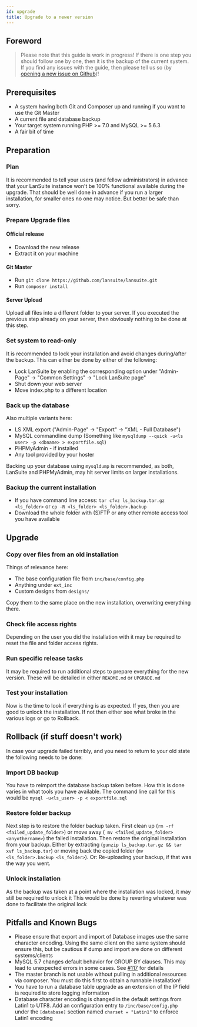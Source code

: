 ```yaml
---
id: upgrade
title: Upgrade to a newer version
---
```


## Foreword

> Please note that this guide is work in progress!
> If there is one step you should follow one by one, then it is the backup of the current system.
> If you find any issues with the guide, then please tell us so (by [opening a new issue on Github](https://github.com/lansuite/lansuite/issues/new))!

## Prerequisites

* A system having both Git and Composer up and running if you want to use the Git Master
* A current file and database backup
* Your target system running PHP >= 7.0 and MySQL >= 5.6.3
* A fair bit of time

## Preparation

### Plan

It is recommended to tell your users (and fellow administrators) in advance that your LanSuite instance won't be 100% functional available during the upgrade.
That should be well done in advance if you run a larger installation, for smaller ones no one may notice. But better be safe than sorry.

### Prepare Upgrade files

#### Official release

* Download the new release
* Extract it on your machine

#### Git Master

* Run `git clone https://github.com/lansuite/lansuite.git`
* Run `composer install`

#### Server Upload

Upload all files into a different folder to your server.
If you executed the previous step already on your server, then obviously nothing to be done at this step.

### Set system to read-only

It is recommended to lock your installation and avoid changes during/after the backup.
This can either be done by either of the following:
* Lock LanSuite by enabling the corresponding option under "Admin-Page" -> "Common Settings" -> "Lock LanSuite page"
* Shut down your web server
* Move index.php to a different location

### Back up the database

Also multiple variants here:
* LS XML export ("Admin-Page" -> "Export" -> "XML - Full Database")
* MySQL commandline dump (Something like `mysqldump --quick -u<ls user> -p <dbname> > exportfile.sql`)
* PHPMyAdmin - if installed
* Any tool provided by your hoster

Backing up your database using `mysqldump` is recommended, as both, LanSuite and PHPMyAdmin, may hit server limits on larger installations.

### Backup the current installation

* If you have command line access: `tar cfvz ls_backup.tar.gz <ls_folder>` or `cp -R <ls_folder> <ls_folder>.backup`
* Download the whole folder with (S)FTP or any other remote access tool you have available

## Upgrade

### Copy over files from an old installation

Things of relevance here:
* The base configuration file from `inc/base/config.php`
* Anything under `ext_inc`
* Custom designs from `designs/`

Copy them to the same place on the new installation, overwriting everything there.

### Check file access rights

Depending on the user you did the installation with it may be required to reset the file and folder access rights.

### Run specific release tasks

It may be required to run additional steps to prepare everything for the new version.
These will be detailed in either `README.md` or `UPGRADE.md`

### Test your installation

Now is the time to look if everything is as expected.
If yes, then you are good to unlock the installation.
If not then either see what broke in the various logs or go to Rollback.

## Rollback (if stuff doesn't work)

In case your upgrade failed terribly, and you need to return to your old state the following needs to be done:

### Import DB backup

You have to reimport the database backup taken before. How this is done varies in what tools you have available.
The command line call for this would be `mysql -u<ls_user> -p < exportfile.sql`

### Restore folder backup

Next step is to restore the folder backup taken.
First clean up (`rm -rf <failed_update_folder>`) or move away (` mv <failed_update_folder> <anyothername>`) the failed installation.
Then restore the original installation from your backup.
Either by extracting (`gunzip ls_backup.tar.gz && tar xvf ls_backup.tar`) or moving back the copied folder (`mv <ls_folder>.backup <ls_folder>`).
Or: Re-uploading your backup, if that was the way you went.

### Unlock installation

As the backup was taken at a point where the installation was locked, it may still be required to unlock it
This would be done by reverting whatever was done to facilitate the original lock

## Pitfalls and Known Bugs

* Please ensure that export and import of Database images use the same character encoding. Using the same client on the same system should ensure this, but be cautious if dump and import are done on different systems/clients
* MySQL 5.7 changes default behavior for GROUP BY clauses. This may lead to unexpected errors in some cases. See [#117](https://github.com/lansuite/lansuite/issues/117) for details
* The master branch is not usable without pulling in additional resources via composer. You must do this first to obtain a runnable installation!
* You have to run a database table upgrade as an extension of the IP field is required to store logging information
* Database character encoding is changed in the default settings from Latin1 to UTF8. Add an configuration entry to `/inc/base/config.php` under the `[database]` section named `charset = "Latin1"` to enforce Latin1 encoding 
